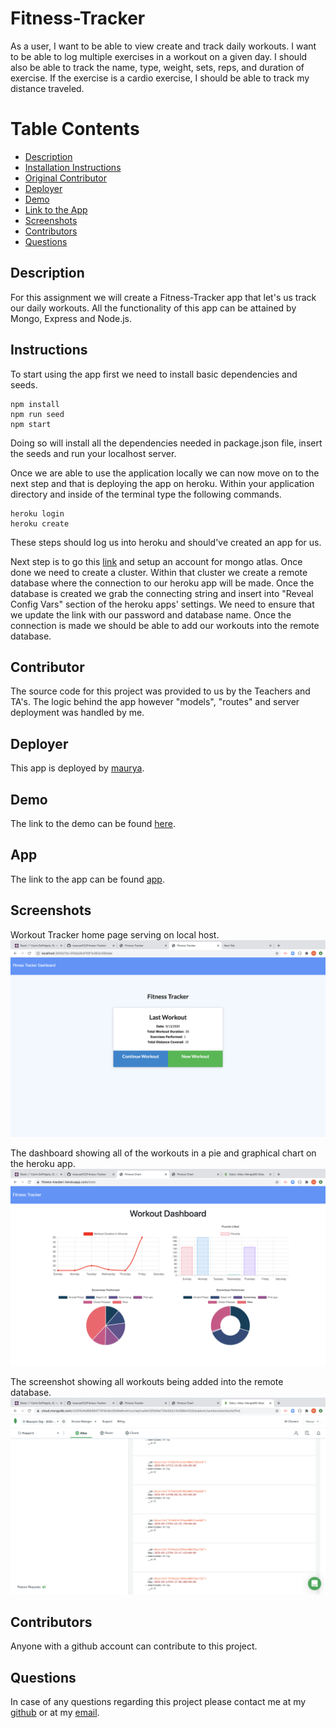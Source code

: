 # Fitness-Tracker
  As a user, I want to be able to view create and track daily workouts. I want to be able to log multiple exercises in a workout on a given day. I should also be able to track the name, type, weight, sets, reps, and duration of exercise. If the exercise is a cardio exercise, I should be able to track my distance traveled.

# Table Contents
- [Description](#Description)
- [Installation Instructions](#Instructions)
- [Original Contributor](#Contributor)
- [Deployer](#Deployer)
- [Demo](#Demo)
- [Link to the App](#App)
- [Screenshots](#Screenshots)
- [Contributors](#Contributors)
- [Questions](#Questions)

## Description
  For this assignment we will create a Fitness-Tracker app that let's us track our daily workouts. All the functionality of this app can be attained by Mongo, Express and Node.js. 

## Instructions
  To start using the app first we need to install basic dependencies and seeds. 
  ```
  npm install
  npm run seed
  npm start
  ```
  Doing so will install all the dependencies needed in package.json file, insert the seeds and run your localhost server. 

  Once we are able to use the application locally we can now move on to the next step and that is deploying the app on heroku. 
  Within your application directory and inside of the terminal type the following commands. 
  ```
  heroku login
  heroku create
  ```
  These steps should log us into heroku and should've created an app for us. 
  
  Next step is to go this [link](https://www.mongodb.com/cloud/atlas/lp/try2?utm_source=google&utm_campaign=gs_americas_united_states_search_brand_atlas_desktop&utm_term=%2Bmongo%20%2Bdb%20%2Batlas&utm_medium=cpc_paid_search&utm_ad=b&utm_ad_campaign_id=1718986498&gclid=CjwKCAjw4_H6BRALEiwAvgfzqyKbbj1J-42iF-76-KUxw5aXX8TxWsIIQTSa_Z-A3PNd3Jvh5qxFBBoC4VoQAvD_BwE) and setup an account for mongo atlas. 
  Once done we need to create a cluster. Within that cluster we create a remote database where the connection to our heroku app will be made. Once the database is created we grab the connecting string and insert into "Reveal Config Vars" section of the heroku apps' settings.
  We need to ensure that we update the link with our password and database name. Once the connection is made we should be able to add our workouts into the remote database. 

## Contributor
  The source code for this project was provided to us by the Teachers and TA's. The logic behind the app however "models", "routes" and server deployment was handled by me. 

## Deployer
  This app is deployed by [maurya](https://github.com/).

## Demo
  The link to the demo can be found [here](https://drive.google.com/file/d/1KEKq1qtaCXcoZMfCJYfSa3DIpvo7RsDg/view).

## App
  The link to the app can be found [app](https://fitness-trackerr.herokuapp.com/?id=5f5da1ec7054cb0017bec71e).

## Screenshots
Workout Tracker home page serving on local host.
![Workout Tracker home page serving on local host.](./assets/ss1.png)


The dashboard showing all of the workouts in a pie and graphical chart on the heroku app.
![alt text](./assets/ss3.png)

The screenshot showing all workouts being added into the remote database. 
![alt text](./assets/ss2.png)

## Contributors
  Anyone with a github account can contribute to this project. 

## Questions
  In case of any questions regarding this project please contact me at my [github](https://github.com/) or at my [email](patelmaurya0512@gmail.com).
